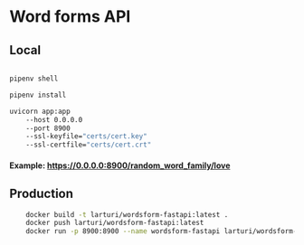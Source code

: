 # Word forms API

## Local

```bash

pipenv shell

pipenv install

uvicorn app:app 
    --host 0.0.0.0 
    --port 8900 
    --ssl-keyfile="certs/cert.key" 
    --ssl-certfile="certs/cert.crt"
```

#### Example: <https://0.0.0.0:8900/random_word_family/love>

## Production

```bash
    docker build -t larturi/wordsform-fastapi:latest .
    docker push larturi/wordsform-fastapi:latest
    docker run -p 8900:8900 --name wordsform-fastapi larturi/wordsform-fastapi
```
